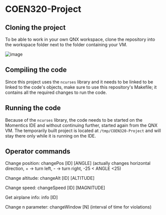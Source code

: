 # COEN320-Project

## Cloning the project

To be able to work in your own QNX workspace, clone the repository into the workspace folder next to the folder containing your VM.

![image](https://user-images.githubusercontent.com/68755892/200685346-38ff55c6-d825-425d-979a-dfdc6bf7f3d2.png)

## Compiling the code

Since this project uses the `ncurses` library and it needs to be linked to be linked to the code's objects, make sure to use this repository's Makefile; it contains all the required changes to run the code.

## Running the code

Because of the `ncurses` library, the code needs to be started on the Momentics IDE and without continuing further, started again from the QNX VM. The temporarily built project is located at `/tmp/COEN320-Project` and will stay there only while it is running on the IDE.

## Operator commands

Change position: changePos [ID] [ANGLE]
(actually changes horizontal direction, + -> turn left, - -> turn right, -25 < ANGLE <25)

Change altitude: changeAlt [ID] [ALTITUDE]

Change speed: changeSpeed [ID] [MAGNITUDE]

Get airplane info: info [ID]

Change n parameter: changeWindow [N]
(interval of time for violations)